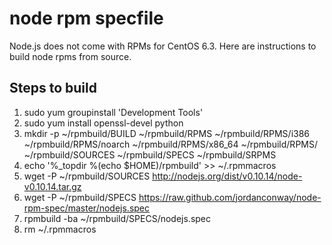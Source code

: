 node rpm specfile
=================
Node.js does not come with RPMs for CentOS 6.3. Here are instructions to build node rpms from source.

Steps to build
--------------------------------------------------------
1. sudo yum groupinstall 'Development Tools'
2. sudo yum install openssl-devel python
3. mkdir -p ~/rpmbuild/BUILD ~/rpmbuild/RPMS ~/rpmbuild/RPMS/i386 ~/rpmbuild/RPMS/noarch ~/rpmbuild/RPMS/x86_64 ~/rpmbuild/RPMS/ ~/rpmbuild/SOURCES ~/rpmbuild/SPECS ~/rpmbuild/SRPMS
4. echo '%_topdir %(echo $HOME)/rpmbuild' >> ~/.rpmmacros
5. wget -P ~/rpmbuild/SOURCES http://nodejs.org/dist/v0.10.14/node-v0.10.14.tar.gz
6. wget -P ~/rpmbuild/SPECS https://raw.github.com/jordanconway/node-rpm-spec/master/nodejs.spec
7. rpmbuild -ba ~/rpmbuild/SPECS/nodejs.spec
8. rm ~/.rpmmacros
